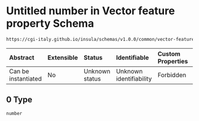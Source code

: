 # Untitled number in Vector feature property Schema

```txt
https://cgi-italy.github.io/insula/schemas/v1.0.0/common/vector-feature-property.schema.json#/examples/0
```



| Abstract            | Extensible | Status         | Identifiable            | Custom Properties | Additional Properties | Access Restrictions | Defined In                                                                                                         |
| :------------------ | :--------- | :------------- | :---------------------- | :---------------- | :-------------------- | :------------------ | :----------------------------------------------------------------------------------------------------------------- |
| Can be instantiated | No         | Unknown status | Unknown identifiability | Forbidden         | Allowed               | none                | [vector-feature-property.schema.json\*](schemas/common/vector-feature-property.schema.json) |

## 0 Type

`number`
